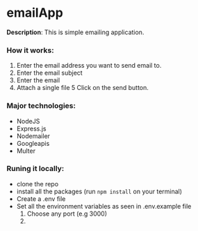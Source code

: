 # emailApp

**Description**: This is simple emailing application.

### How it works: 
 1. Enter the email address you want to send email to.
 2. Enter  the email subject
 3. Enter the email
 4. Attach a single file
 5  Click on the send button.
 
### Major technologies:
 - NodeJS
 - Express.js
 - Nodemailer
 - Googleapis
 - Multer
 
 ### Runing it locally:
 - clone the repo
 - install all the packages (run `npm install` on your terminal)
 - Create a .env file
 - Set all the environment variables as seen in .env.example file
      1. Choose any port (e.g 3000)
      2. 
  

